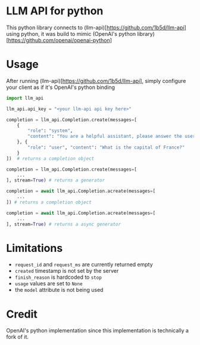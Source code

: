 # LLM API for python

This python library connects to (llm-api)[https://github.com/1b5d/llm-api] using python, it was build to mimic (OpenAI's python library)[https://github.com/openai/openai-python]

# Usage

After running (llm-api)[https://github.com/1b5d/llm-api], simply configure your client as if it's OpenAI's python binding

```python
import llm_api

llm_api.api_key = "<your llm-api api key here>"

completion = llm_api.Completion.create(messages=[
    {
        "role": "system", 
        "content": "You are a helpful assistant, please answer the users' questions with honesty and accuracy."
    }, {
        "role": "user", "content": "What is the capital of France?"
    }
])  # returns a completion object

completion = llm_api.Completion.create(messages=[
    ...
], stream=True) # returns a generator

completion = await llm_api.Completion.acreate(messages=[
    ...
]) # returns a completion object

completion = await llm_api.Completion.acreate(messages=[
    ...
], stream=True) # returns a async generator

```

# Limitations

- `request_id` and `request_ms` are currently returned empty
- `created` timestamp is not set by the server
- `finish_reason` is hardcoded to `stop`
- `usage` values are set to `None`
- the `model` attribute is not being used

# Credit

OpenAI's python implementation since this implementation is technically a fork of it.